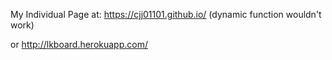My Individual Page
at: https://cjj01101.github.io/ (dynamic function wouldn't work)

or http://lkboard.herokuapp.com/
